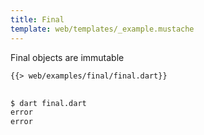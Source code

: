 ```yaml
---
title: Final
template: web/templates/_example.mustache
---
```


Final objects are immutable

<pre>
<code class="hljs dart">{{> web/examples/final/final.dart}}
</code>
</pre>

```bash
$ dart final.dart
error
error
```
